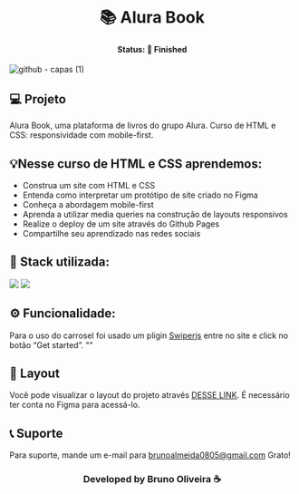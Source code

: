 <h1 align="center">📚 Alura Book </h1>
<h4 align="center"> Status: 🚀 Finished </h4>

![github - capas (1)](https://user-images.githubusercontent.com/109918729/190032806-cbb093da-d1aa-4939-9a5e-236944760b0e.png)

## 💻 Projeto
Alura Book, uma plataforma de livros do grupo Alura. Curso de HTML e CSS: responsividade com mobile-first.


## 💡Nesse curso de HTML e CSS aprendemos:
- Construa um site com HTML e CSS
- Entenda como interpretar um protótipo de site criado no Figma
- Conheça a abordagem mobile-first
- Aprenda a utilizar media queries na construção de layouts responsivos
- Realize o deploy de um site através do Github Pages
- Compartilhe seu aprendizado nas redes sociais

## 🚀 Stack utilizada:
<div>
<img src="https://img.shields.io/badge/HTML5-E34F26?style=for-the-badge&logo=html5&logoColor=white"/>
<img src="https://img.shields.io/badge/CSS3-1572B6?style=for-the-badge&logo=css3&logoColor=white"/>
</div>

## ⚙️ Funcionalidade: 
Para o uso do carrosel foi usado um pligin [Swiperjs](https://swiperjs.com/) entre no site e click no botão “Get started”.
"<script>
        const swiper = new Swiper('.swiper', {
            speed: 400,
            spaceBetween: 100,
            slidesPerView: 3,
            pagination: {
                el: '.swiper-pagination',
                type: 'bullets',
            },
        });
    </script>"


## 🔖 Layout
Você pode visualizar o layout do projeto através [DESSE LINK](https://www.figma.com/file/sSMbIqKaGBd66Y8roxTk2p/AluraBooks?node-id=37%3A94&t=XyYYCOZInphPAghg-0). É necessário ter conta no Figma para acessá-lo.

## 📞 Suporte
Para suporte, mande um e-mail para brunoalmeida0805@gmail.com Grato!

<h3 align="center">Developed by Bruno Oliveira ☕</h3>
